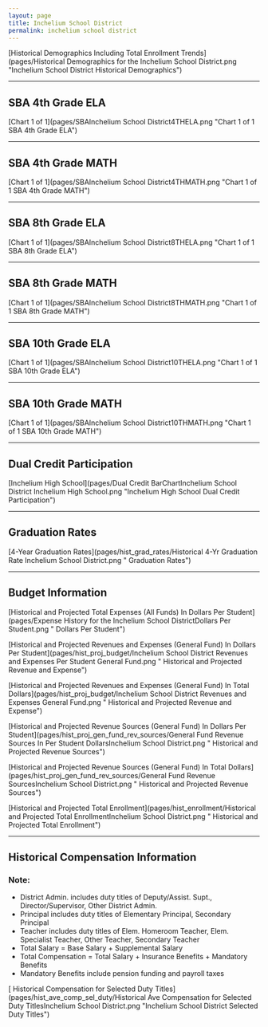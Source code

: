 ```yaml
---
layout: page
title: Inchelium School District
permalink: inchelium school district
---
```



[Historical Demographics Including Total Enrollment Trends](pages/Historical Demographics for the Inchelium School District.png "Inchelium School District Historical Demographics")

___

## SBA 4th Grade ELA

[Chart 1 of 1](pages/SBAInchelium School District4THELA.png "Chart 1 of 1 SBA 4th Grade ELA")


___

## SBA 4th Grade MATH

[Chart 1 of 1](pages/SBAInchelium School District4THMATH.png "Chart 1 of 1 SBA 4th Grade MATH")


___

## SBA 8th Grade ELA

[Chart 1 of 1](pages/SBAInchelium School District8THELA.png "Chart 1 of 1 SBA 8th Grade ELA")


___

## SBA 8th Grade MATH

[Chart 1 of 1](pages/SBAInchelium School District8THMATH.png "Chart 1 of 1 SBA 8th Grade MATH")


___

## SBA 10th Grade ELA

[Chart 1 of 1](pages/SBAInchelium School District10THELA.png "Chart 1 of 1 SBA 10th Grade ELA")


___

## SBA 10th Grade MATH

[Chart 1 of 1](pages/SBAInchelium School District10THMATH.png "Chart 1 of 1 SBA 10th Grade MATH")


___

## Dual Credit Participation

[Inchelium High School](pages/Dual Credit BarChartInchelium School District Inchelium High School.png "Inchelium High School Dual Credit Participation")


___

## Graduation Rates

[4-Year Graduation Rates](pages/hist_grad_rates/Historical 4-Yr Graduation Rate Inchelium School District.png " Graduation Rates")


___

## Budget Information

[Historical and Projected Total Expenses (All Funds) In Dollars Per Student](pages/Expense History for the Inchelium School DistrictDollars Per Student.png " Dollars Per Student")

[Historical and Projected Revenues and Expenses (General Fund) In Dollars Per Student](pages/hist_proj_budget/Inchelium School District Revenues and Expenses Per Student General Fund.png " Historical and Projected Revenue and Expense")

[Historical and Projected Revenues and Expenses (General Fund) In Total Dollars](pages/hist_proj_budget/Inchelium School District Revenues and Expenses General Fund.png " Historical and Projected Revenue and Expense")

[Historical and Projected Revenue Sources (General Fund) In Dollars Per Student](pages/hist_proj_gen_fund_rev_sources/General Fund Revenue Sources In Per Student DollarsInchelium School District.png " Historical and Projected Revenue Sources")

[Historical and Projected Revenue Sources (General Fund) In Total Dollars](pages/hist_proj_gen_fund_rev_sources/General Fund Revenue SourcesInchelium School District.png " Historical and Projected Revenue Sources")

[Historical and Projected Total Enrollment](pages/hist_enrollment/Historical and Projected Total EnrollmentInchelium School District.png " Historical and Projected Total Enrollment")


___

## Historical Compensation Information
### Note:
- District Admin. includes duty titles of Deputy/Assist. Supt., Director/Supervisor, Other District Admin.
- Principal includes duty titles of Elementary Principal, Secondary Principal
- Teacher includes duty titles of Elem. Homeroom Teacher, Elem. Specialist Teacher, Other Teacher, Secondary Teacher
- Total Salary = Base Salary + Supplemental Salary
- Total Compensation = Total Salary + Insurance Benefits + Mandatory Benefits
- Mandatory Benefits include pension funding and payroll taxes

[ Historical Compensation for Selected Duty Titles](pages/hist_ave_comp_sel_duty/Historical Ave Compensation for Selected Duty TitlesInchelium School District.png "Inchelium School District Selected Duty Titles")

